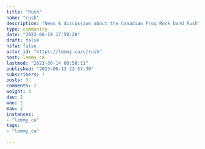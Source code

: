 ```yaml
---
title: "Rush" 
name: "rush"
description: "News & discussion about the Canadian Prog Rock band Rush"
type: community
date: "2023-06-19 17:59:26"
draft: false
nsfw: false
actor_id: "https://lemmy.ca/c/rush"
host: lemmy.ca
lastmod: "2023-06-14 00:58:11"
published: "2023-06-13 22:57:30"
subscribers: 7
posts: 3
comments: 2
weight: 3
dau: 2
wau: 2
mau: 2
instances:
- "lemmy_ca"
tags: 
- "lemmy_ca"

---
```

